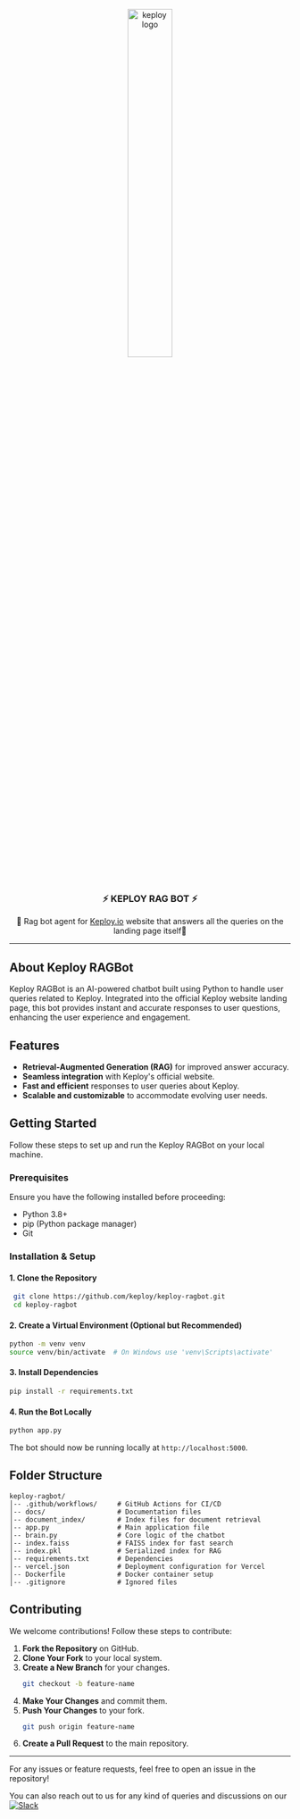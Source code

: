 <p align="center">
  <img align="center" src="https://docs.keploy.io/img/keploy-logo-dark.svg?s=200&v=4" height="40%" width="40%"  alt="keploy logo"/> 
</p>
<h3 align="center">
<b>
⚡️ KEPLOY RAG BOT ⚡️
</b>
</h3 >
<p align="center">
🌟 Rag bot agent for <a href="https://keploy.io">Keploy.io</a> website that answers all the queries on the landing page itself🌟
</p>

---

## About Keploy RAGBot
Keploy RAGBot is an AI-powered chatbot built using Python to handle user queries related to Keploy. Integrated into the official Keploy website landing page, this bot provides instant and accurate responses to user questions, enhancing the user experience and engagement.

## Features
- **Retrieval-Augmented Generation (RAG)** for improved answer accuracy.
- **Seamless integration** with Keploy's official website.
- **Fast and efficient** responses to user queries about Keploy.
- **Scalable and customizable** to accommodate evolving user needs.

## Getting Started
Follow these steps to set up and run the Keploy RAGBot on your local machine.

### Prerequisites
Ensure you have the following installed before proceeding:
- Python 3.8+
- pip (Python package manager)
- Git

### Installation & Setup
#### 1. Clone the Repository
```bash
 git clone https://github.com/keploy/keploy-ragbot.git
 cd keploy-ragbot
```
#### 2. Create a Virtual Environment (Optional but Recommended)
```bash
python -m venv venv
source venv/bin/activate  # On Windows use 'venv\Scripts\activate'
```
#### 3. Install Dependencies
```bash
pip install -r requirements.txt
```
#### 4. Run the Bot Locally
```bash
python app.py
```
The bot should now be running locally at `http://localhost:5000`.

## Folder Structure
```
keploy-ragbot/
│-- .github/workflows/     # GitHub Actions for CI/CD
│-- docs/                  # Documentation files
│-- document_index/        # Index files for document retrieval
│-- app.py                 # Main application file
│-- brain.py               # Core logic of the chatbot
│-- index.faiss            # FAISS index for fast search
│-- index.pkl              # Serialized index for RAG
│-- requirements.txt       # Dependencies
│-- vercel.json            # Deployment configuration for Vercel
│-- Dockerfile             # Docker container setup
│-- .gitignore             # Ignored files
```

## Contributing
We welcome contributions! Follow these steps to contribute:

1. **Fork the Repository** on GitHub.
2. **Clone Your Fork** to your local system.
3. **Create a New Branch** for your changes.
   ```bash
   git checkout -b feature-name
   ```
4. **Make Your Changes** and commit them.
5. **Push Your Changes** to your fork.
   ```bash
   git push origin feature-name
   ```
6. **Create a Pull Request** to the main repository.

---

For any issues or feature requests, feel free to open an issue in the repository!

You can also reach out to us for any kind of queries and discussions on our [![Slack](https://img.shields.io/badge/Slack-4A154B?style=for-the-badge&logo=slack&logoColor=white)](https://join.slack.com/t/keploy/shared_invite/zt-2poflru6f-_VAuvQfCBT8fDWv1WwSbkw)


